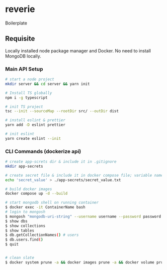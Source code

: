 # reverie
Boilerplate

## Requisite
Locally installed node package manager and Docker. No need to install MongoDB locally.

### Main API Setup

```bash
# start a node project
mkdir server && cd server && yarn init

# Install TS globally
npm i -g typescript

# init TS project
tsc --init --sourceMap --rootDir src/ --outDir dist

# install eslint & prettier
yarn add -D eslint prettier

# init eslint
yarn create eslint --init

```

### CLI Commands (dockerize api)

```bash
# create app-screts dir & include it in .gitignore
mkdir app-secrets

# create secret file & include it in docker compose file; variable name in docker compose should end with a _FILE
echo 'secret_value' > ./app-secrets/secret_value.txt

# build docker images
docker compose up -d --build

# start mongodb shell on running container
$ docker exec -it ContainerName bash
# login to mongosh
$ mongosh "mongodb-uri-string" --username username --password password --authenticationDatabase admin
$ show dbs
$ show collections
$ show tables
$ db.getCollectionNames() # users
$ db.users.find()
$ quit


# clean slate
$ docker system prune -a && docker images prune -a && docker volume prune -a

```
